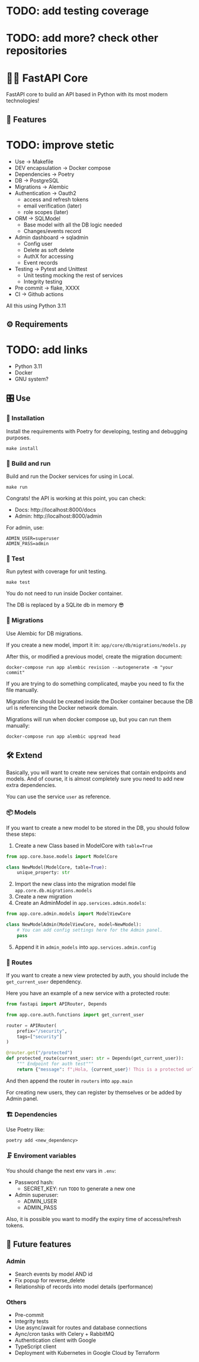 # TODO: add testing coverage
# TODO: add more? check other repositories 

# 🐍💨 FastAPI Core
FastAPI core to build an API based in Python with its most modern technologies!

## 🧩 Features
# TODO: improve stetic
- Use -> Makefile
- DEV encapsulation -> Docker compose
- Dependencies -> Poetry
- DB -> PostgreSQL
- Migrations -> Alembic
- Authentication -> Oauth2
  - access and refresh tokens
  - email verification (later)
  - role scopes (later)
- ORM -> SQLModel
  - Base model with all the DB logic needed
  - Changes/events record
- Admin dashboard -> sqladmin
  - Config user
  - Delete as soft delete
  - AuthX for accessing
  - Event records
- Testing -> Pytest and Unittest
  - Unit testing mocking the rest of services
  - Integrity testing
- Pre commit -> flake, XXXX
- CI -> Github actions

All this using Python 3.11

## ⚙️ Requirements
# TODO: add links
- Python 3.11
- Docker
- GNU system?


## 🎛️  Use
### 🔧 Installation
Install the requirements with Poetry for developing, testing and debugging purposes.

`make install`

### 🔌 Build and run
Build and run the Docker services for using in Local.

`make run`

Congrats! the API is working at this point, you can check:
- Docs: http://localhost:8000/docs
- Admin: http://localhost:8000/admin

For admin, use:
```shell
ADMIN_USER=superuser
ADMIN_PASS=admin
```

### 🧪 Test
Run pytest with coverage for unit testing.

`make test`

You do not need to run inside Docker container.

The DB is replaced by a SQLite db in memory 😎

### 🚚 Migrations
Use Alembic for DB migrations.

If you create a new model, import it in: `app/core/db/migrations/models.py`

After this, or modified a previous model, create the migration document:
```
docker-compose run app alembic revision --autogenerate -m "your commit"
```
If you are trying to do something complicated, maybe you need to fix the file manually.


Migration file should be created inside the Docker container because the DB url is referencing the Docker network domain.


Migrations will run when docker compose up, but you can run them manually:
```
docker-compose run app alembic upgread head
```


## 🛠 Extend
Basically, you will want to create new services that contain endpoints and models.
And of course, it is almost completely sure you need to add new extra dependencies.

You can use the service `user` as reference.

### 📦 Models
If you want to create a new model to be stored in the DB, you should follow these steps:
1. Create a new Class based in ModelCore with `table=True`
```python
from app.core.base.models import ModelCore

class NewModel(ModelCore, table=True):
    unique_property: str
```
2. Import the new class into the migration model file `app.core.db.migrations.models`
3. Create a new migration
4. Create an AdminModel in `app.services.admin.models`:
```python
from app.core.admin.models import ModelViewCore

class NewModelAdmin(ModelViewCore, model=NewModel):
    # You can add config settings here for the Admin panel.
    pass
```
5. Append it in `admin_models` into `app.services.admin.config`

### 🚏 Routes
If you want to create a new view protected by auth, you should include the `get_current_user` dependency.

Here you have an example of a new service with a protected route:
```python
from fastapi import APIRouter, Depends

from app.core.auth.functions import get_current_user

router = APIRouter(
    prefix="/security",
    tags=["security"]
)

@router.get("/protected")
def protected_route(current_user: str = Depends(get_current_user)):
    """ Endpoint for auth test"""
    return {"message": f"¡Hola, {current_user}! This is a protected url and you are inside!"}
```
And then append the router in `routers` into `app.main`

For creating new users, they can register by themselves or be added by Admin panel.

### 🏗️ Dependencies
Use Poetry like:
```
poetry add <new_dependency>
```

### 🗜️ Enviroment variables
You should change the next env vars in `.env`:
- Password hash:
  - SECRET_KEY: run `TODO` to generate a new one
- Admin superuser:
  - ADMIN_USER
  - ADMIN_PASS

Also, it is possible you want to modify the expiry time of access/refresh tokens.

## 🚀 Future features
### Admin
- Search events by model AND id
- Fix popup for reverse_delete
- Relationship of records into model details (performance)

### Others
- Pre-commit
- Integrity tests
- Use async/await for routes and database connections
- Aync/cron tasks with Celery + RabbitMQ
- Authentication client with Google
- TypeScript client
- Deployment with Kubernetes in Google Cloud by Terraform